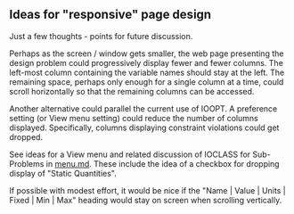 ## Ideas for "responsive" page design

Just a few thoughts - points for future discussion.

Perhaps as the screen / window gets smaller, the web page presenting the design problem could progressively display fewer and fewer columns.
The left-most column containing the variable names should stay at the left.
The remaining space, perhaps only enough for a single column at a time, could scroll horizontally so that the remaining columns can be accessed.

Another alternative could parallel the current use of IOOPT.
A preference setting (or View menu setting) could reduce the number of columns displayed.
Specifically, columns displaying constraint violations could get dropped.

See  ideas for a View menu and related discussion of IOCLASS for Sub-Problems in [menu.md](https://github.com/thegrumpys/pcyl-web/blob/master/docs/design/menu.md "link to menu.md").
These include the idea of a checkbox for dropping display of "Static Quantities".

If possible with modest effort, it would be nice if the "Name | Value | Units | Fixed | Min | Max"
heading would stay on screen when scrolling vertically.

